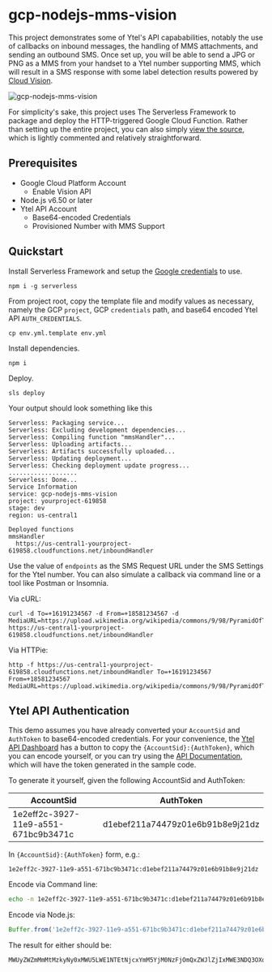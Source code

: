 # gcp-nodejs-mms-vision

This project demonstrates some of Ytel's API capababilities, notably the use of 
callbacks on inbound messages, the handling of MMS attachments, and sending an outbound SMS. Once set up,
you will be able to send a JPG or PNG as a MMS from your handset to a Ytel
number supporting MMS, which will result in a SMS response with some label detection results powered by
[Cloud Vision](https://cloud.google.com/vision/). 

![gcp-nodejs-mms-vision](https://user-images.githubusercontent.com/1994863/53471176-ac8c1b00-3a18-11e9-8848-5d71d808f3bb.png)


For simplicity's sake, this project uses The Serverless Framework to 
package and deploy the HTTP-triggered Google Cloud Function.
Rather than setting up the entire project, you can also simply [view the source](https://github.com/Ytel-Inc/ytel-api-examples/blob/master/gcp-nodejs-mms-vision/index.js), which is lightly commented and relatively straightforward.

## Prerequisites
* Google Cloud Platform Account
  * Enable Vision API
* Node.js v6.50 or later
* Ytel API Account
  * Base64-encoded Credentials
  * Provisioned Number with MMS Support

## Quickstart
Install Serverless Framework and setup the [Google credentials](https://serverless.com/framework/docs/providers/google/guide/credentials/) to use.
```
npm i -g serverless
```
From project root, copy the template file and modify values as necessary, namely the GCP `project`, GCP `credentials` path, and base64 encoded Ytel API `AUTH_CREDENTIALS`. 
```
cp env.yml.template env.yml
```

Install dependencies.
```
npm i
```
Deploy.
```
sls deploy
```
Your output should look something like this
```
Serverless: Packaging service...
Serverless: Excluding development dependencies...
Serverless: Compiling function "mmsHandler"...
Serverless: Uploading artifacts...
Serverless: Artifacts successfully uploaded...
Serverless: Updating deployment...
Serverless: Checking deployment update progress...
...................
Serverless: Done...
Service Information
service: gcp-nodejs-mms-vision
project: yourproject-619858
stage: dev
region: us-central1

Deployed functions
mmsHandler
  https://us-central1-yourproject-619858.cloudfunctions.net/inboundHandler

```
Use the value of `endpoints` as the SMS Request URL under the SMS Settings for the Ytel number. You can also simulate a callback via command line or a tool like Postman or Insomnia.

Via cURL:
```
curl -d To=+16191234567 -d From=+18581234567 -d MediaURL=https://upload.wikimedia.org/wikipedia/commons/9/98/PyramidOfTheMoonTeotihuacan.jpg https://us-central1-yourproject-619858.cloudfunctions.net/inboundHandler
```

Via HTTPie:
```
http -f https://us-central1-yourproject-619858.cloudfunctions.net/inboundHandler To=+16191234567 From=+18581234567 MediaURL=https://upload.wikimedia.org/wikipedia/commons/9/98/PyramidOfTheMoonTeotihuacan.jpg
```

## Ytel API Authentication

This demo assumes you have already converted your `AccountSid` and `AuthToken` to base64-encoded credentials. For your convenience, the [Ytel API Dashboard](https://portal.ytel.com/docs/v3/Dashboard/index) has a button to copy the `{AccountSid}:{AuthToken}`, which you can encode yourself, or you can try using the [API Documentation](https://docs.ytel.com/reference/sms#sendsms), which will have the token generated in the sample code.

To generate it yourself, given the following AccountSid and AuthToken:

| AccountSid | AuthToken |
| --- | --- |
| 1e2eff2c-3927-11e9-a551-671bc9b3471c | d1ebef211a74479z01e6b91b8e9j21dz |

In `{AccountSid}:{AuthToken}` form, e.g.:
```
1e2eff2c-3927-11e9-a551-671bc9b3471c:d1ebef211a74479z01e6b91b8e9j21dz
```

Encode via Command line:
```sh
echo -n 1e2eff2c-3927-11e9-a551-671bc9b3471c:d1ebef211a74479z01e6b91b8e9j21dz | base64 -w 0
```

Encode via Node.js:
```javascript
Buffer.from('1e2eff2c-3927-11e9-a551-671bc9b3471c:d1ebef211a74479z01e6b91b8e9j21dz').toString('base64');
```
The result for either should be:
```
MWUyZWZmMmMtMzkyNy0xMWU5LWE1NTEtNjcxYmM5YjM0NzFjOmQxZWJlZjIxMWE3NDQ3OXowMWU2YjkxYjhlOWoyMWR6
```
